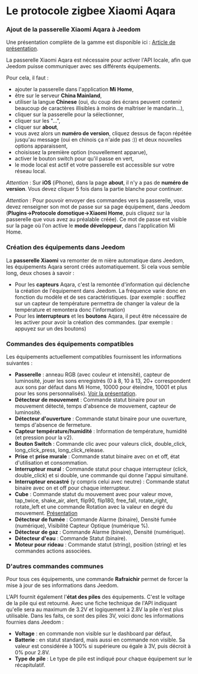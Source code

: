 # Le protocole zigbee Xiaomi Aqara

### Ajout de la passerelle Xiaomi Aqara à Jeedom

Une présentation complète de la gamme est disponible ici : [Article de présentation](https://lunarok-domotique.com/plugins-jeedom/xiaomi-home-jeedom/aqara-lumi-xiaomi-smart-home-security/).

La passerelle Xiaomi Aqara est nécessaire pour activer l'API locale, afin que Jeedom puisse communiquer avec ses différents équipements.

Pour cela, il faut :
* ajouter la passerelle dans l'application **Mi Home**,
* être sur le serveur **China Mainland**,
* utiliser la langue **Chinese** (oui, du coup des écrans peuvent contenir beaucoup de caractères illisibles à moins de maîtriser le mandarin...),
* cliquer sur la passerelle pour la sélectionner,
* cliquer sur les "...",
* cliquer sur **about**,
* vous avez alors un **numéro de version**, cliquez dessus de façon répétée jusqu'au message (oui en chinois ça n'aide pas :)) et deux nouvelles options apparaissent,
* choisissez la première option (nouvellement apparue),
* activer le bouton switch pour qu'il passe en vert,
* le mode local est actif et votre passerelle est accessible sur votre réseau local.

*Attention* : Sur **iOS** (iPhone), dans la page **about**, il n'y a pas de **numéro de version**. Vous devez cliquer 5 fois dans la partie blanche pour continuer.

*Attention* : Pour pouvoir envoyer des commandes vers la passerelle, vous devez renseigner son mot de passe sur sa page équipement, dans Jeedom (**Plugins->Protocole domotique->Xiaomi Home**, puis cliquez sur la passerelle que vous avez au préalable créée). Ce mot de passe est visible sur la page où l'on active le **mode développeur**, dans l'application Mi Home.

### Création des équipements dans Jeedom

La **passerelle Xiaomi** va remonter de m nière automatique dans Jeedom, les équipements Aqara seront créés automatiquement. Si cela vous semble long, deux choses à savoir :
* Pour les **capteurs** Aqara, c'est la remontée d'information qui déclenche la création de l'équipement dans Jeedom. La fréquence varie donc en fonction du modèle et de ses caractéristiques. (par exemple : soufflez sur un capteur de température permettra de changer la valeur de la température et remontera donc l'information)
* Pour les **interrupteurs** et les **boutons** Aqara, il peut être nécessaire de les activer pour avoir la création des commandes. (par exemple : appuyez sur un des boutons)

### Commandes des équipements compatibles

Les équipements actuellement compatibles fournissent les informations suivantes :

* **Passerelle** : anneau RGB (avec couleur et intensité), capteur de luminosité, jouer les sons enregistrés (0 à 8, 10 à 13, 20+ correspondent aux sons par défaut dans Mi Home, 10000 pour éteindre, 10001 et plus pour les sons personnalisés). [Voir la présentation](https://lunarok-domotique.com/2017/03/mi-smart-gateway-domotique-jeedom/).
* **Détecteur de mouvement** : Commande statut binaire pour un mouvement détecté, temps d'absence de mouvement, capteur de luminosité.
* **Détecteur d'ouverture** : Commande statut binaire pour une ouverture, temps d'absence de fermeture.
* **Capteur température/humidité** : Information de température, humidité (et pression pour la v2).
* **Bouton Switch** : Commande clic avec pour valeurs click, double_click, long_click_press, long_click_release.
* **Prise** et **prise murale** : Commande statut binaire avec on et off, état d'utilisation et consommation.
* **Interrupteur mural** : Commande statut pour chaque interrupteur (click, double_click) et si double, une commande qui donne l'appui simultané.
* **Interrupteur encastré** (y compris celui avec neutre) : Commande statut binaire avec on et off pour chaque interrupteur.
* **Cube** : Commande statut du mouvement avec pour valeur move, tap_twice, shake_air, alert, flip90, flip180, free_fall, rotate_right, rotate_left et une commande Rotation avec la valeur en degré du mouvement. [Présentation](https://lunarok-domotique.com/2017/03/aqara-xiaomi-magic-controller-utilisation-dans-jeedom/)
* **Détecteur de fumée** : Commande Alarme (binaire), Densité fumée (numérique), Visibilité Capteur Optique (numérique %).
* **Détecteur de gaz** : Commande Alarme (binaire), Densité (numérique).
* **Détecteur d'eau** : Commande Statut (binaire).
* **Moteur pour rideau** : Commande statut (string), position (string) et les commandes actions associées.

### D'autres commandes communes

Pour tous ces équipements, une commande **Rafraichir** permet de forcer la mise à jour de ses informations dans Jeedom.

L'API fournit également l'**état des piles** des équipements. C'est le voltage de la pile qui est retourné. Avec une fiche technique de l'API indiquant qu'elle sera au maximum de 3.2V et logiquement à 2.8V la pile n'est plus utilisable. Dans les faits, ce sont des piles 3V, voici donc les informations fournies dans Jeedom :

* **Voltage** : en commande non visible sur le dashboard par défaut,
* **Batterie** : en statut standard, mais aussi en commande non visible. Sa valeur est considérée à 100% si supérieure ou égale à 3V, puis décroit à 0% pour 2.8V.
* **Type de pile** : Le type de pile est indiqué pour chaque équipement sur le récapitulatif.
